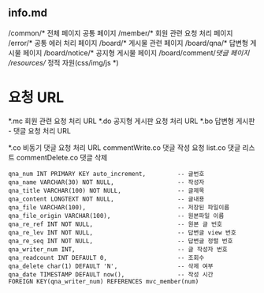 ## info.md
/common/*  		전체 페이지 공통 페이지
/member/*  	 	회원 관련 요청 처리 페이지
/error/*   	 	공통 에러 처리 페이지
/board/*    	게시물 관련 페이지
/board/qna/*	답변형 게시물 페이지
/board/notice/*	공지형 게시물 페이지
/board/comment/*댓글 페이지
/resources/*	정적 자원(css/img/js *) 

# 요청 URL
*.mc 				회원 관련 요청 처리 URL
*.do				공지형 게시판 요청 처리 URL
*.bo				답변형 게시판 - 댓글 요청 처리 URL

*.co				비동기 댓글 요청 처리 URL
commentWrite.co		댓글 작성 요청
list.co				댓글 리스트
commentDelete.co 	댓글 삭제

	qna_num INT PRIMARY KEY auto_increment,			-- 글번호
	qna_name VARCHAR(30) NOT NULL,					-- 작성자
	qna_title VARCHAR(100) NOT NULL,				-- 글제목
	qna_content LONGTEXT NOT NULL,					-- 글내용
	qna_file VARCHAR(100),							-- 저장된 파일이름
	qna_file_origin VARCHAR(100),					-- 원본파일 이름
	qna_re_ref INT NOT NULL,						-- 원본 글 번호
	qna_re_lev INT NOT NULL,						-- 답변글 view 번호
	qna_re_seq INT NOT NULL,						-- 답변글 정렬 번호
	qna_writer_num INT,								-- 글 작성자 번호
	qna_readcount INT DEFAULT 0,					-- 조회수
	qna_delete char(1) DEFAULT 'N',					-- 삭제 여부
	qna_date TIMESTAMP DEFAULT now(),				-- 작성 시간
	FOREIGN KEY(qna_writer_num) REFERENCES mvc_member(num)













